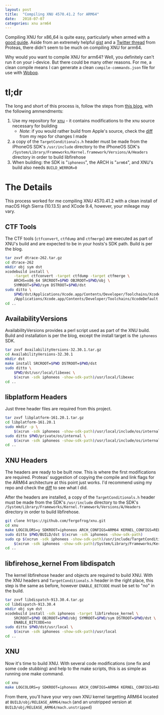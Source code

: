 ```yaml
---
layout: post
title:  "Compiling XNU 4570.41.2 for ARM64"
date:   2018-07-07
categories: xnu arm64
---
```


Compiling XNU for x86_64 is quite easy, particularly when armed with a [good guide](https://kernelshaman.blogspot.com/2018/01/building-xnu-for-macos-high-sierra-1013.html).
Aside from an extremely helpful [gist](https://gist.github.com/Proteas/fe7bbb4c1b35a50de5e44d7c121d9601) and a
[Twitter thread](https://twitter.com/proteaswang/status/914067270397157376?lang=en) from Proteas, there didn't seem to 
be much on compiling XNU for arm64.

Why would you want to compile XNU for arm64? Well, you definitely can't run it on your i-device. But there could be
many other reasons. For me, a clean compile means I can generate a clean `compile-commands.json` file for use with 
[Woboq](https://fergofrog.com/code/cbowser/xnu/).

# tl;dr
The long and short of this process is, follow the steps from [this blog](https://kernelshaman.blogspot.com/2018/01/building-xnu-for-macos-high-sierra-1013.html),
with the following ammendments:
  1. Use my repository for [xnu](https://github.com/fergofrog/xnu) - it contains modifications to the xnu source 
     necessary for building 
     * _Note_: if you would rather build from Apple's source, check the [diff](https://github.com/fergofrog/xnu/commit/3f9807a1601c982580b77859e0aae6a915252c05)
       from my repo for changes I made
  2. a copy of the `TargetConditionals.h` header must be made from the iPhoneOS SDK's `/usr/include` directory to the 
     iPhoneOS SDK's `/System/Library/Frameworks/Kernel.framework/Versions/A/Headers` directory in order to build
     libfirehose
  3. When building: the SDK is "`iphoneos`", the ARCH is "`arm64`", and XNU's build also needs `BUILD_WERROR=0`

# The Details
This process worked for me compiling XNU 4570.41.2 with a clean install of macOS High Sierra (10.13.5) and XCode 9.4, 
however, your mileage may vary.

## CTF Tools
The CTF tools (`ctfconvert`, `ctfdump` and `ctfmerge`) are executed as part of XNU's build and are expected to be in 
your hosts's SDK path. Build is per the blog.

```bash
tar zxvf dtrace-262.tar.gz
cd dtrace-262
mkdir obj sym dst
xcodebuild install \
    -target ctfconvert -target ctfdump -target ctfmerge \
    ARCHS=x86_64 SRCROOT=$PWD OBJROOT=$PWD/obj \
    SYMROOT=$PWD/sym DSTROOT=$PWD/dst
sudo ditto \
    $PWD/dst/Applications/Xcode.app/Contents/Developer/Toolchains/XcodeDefault.xctoolchain \
    /Applications/Xcode.app/Contents/Developer/Toolchains/XcodeDefault.xctoolchain
cd ..
```

## AvailabilityVersions
AvailabilityVersions provides a perl script used as part of the XNU build. Build and installation is per the blog, 
except the install target is the `iphoneos` SDK.

```bash
tar zxvf AvailabilityVersions-32.30.1.tar.gz
cd AvailabilityVersions-32.30.1
mkdir dst
make install SRCROOT=$PWD DSTROOT=$PWD/dst
sudo ditto \
    $PWD/dst/usr/local/libexec \
    $(xcrun -sdk iphoneos -show-sdk-path)/usr/local/libexec
cd ..
```

## libplatform Headers
Just three header files are required from this project. 

```bash
tar zxvf libplatform-161.20.1.tar.gz
cd libplatform-161.20.1
sudo mkdir -p \
    $(xcrun -sdk iphoneos -show-sdk-path)/usr/local/include/os/internal
sudo ditto $PWD/private/os/internal \
    $(xcrun -sdk iphoneos -show-sdk-path)/usr/local/include/os/internal
cd ..
```

## XNU Headers
The headers are ready to be built now. This is where the first modifications are required. Proteas' suggestion of 
copying the compile and link flags for the ARM64 architecture at this point just works. I'd recommend using my repo and
check the [diff](https://github.com/fergofrog/xnu/commit/3f9807a1601c982580b77859e0aae6a915252c05) to see what I did.

After the headers are installed, a copy of the `TargetConditionals.h` header must be made from the SDK's `/usr/include`
directory to the SDK's `/System/Library/Frameworks/Kernel.framework/Versions/A/Headers` directory in order to build
libfirehose.

```bash
git clone https://github.com/fergofrog/xnu.git
cd xnu
make LOGCOLORS=y SDKROOT=iphoneos ARCH_CONFIGS=ARM64 KERNEL_CONFIGS=RELEASE installhdrs
sudo ditto $PWD/BUILD/dst $(xcrun -sdk iphoneos -show-sdk-path)
sudo cp $(xcrun -sdk iphoneos -show-sdk-path)/usr/include/TargetConditionals.h \
    $(xcrun -sdk iphoneos -show-sdk-path)/System/Library/Frameworks/Kernel.framework/Versions/A/Headers/TargetConditionals.h
cd ..
```

## libfirehose_kernel From libdispatch
The kernel libfirehose header and objects are required to build XNU. With the XNU headers and `TargetConditionals.h`
header in the right place, this step is the same as before, however `ENABLE_BITCODE` must be set to "no" in the build.

```bash
tar zxvf libdispatch-913.30.4.tar.gz
cd libdispatch-913.30.4
mkdir obj sym dst
xcodebuild install -sdk iphoneos -target libfirehose_kernel \
    SRCROOT=$PWD OBJROOT=$PWD/obj SYMROOT=$PWD/sym DSTROOT=$PWD/dst \
    ENABLE_BITCODE=no
sudo ditto $PWD/dst/usr/local \
    $(xcrun -sdk iphoneos -show-sdk-path)/usr/local
cd ..
```
## XNU
Now it's time to build XNU. With several code modifications (one fix and some code stubbing) and help to the make 
scripts, this is as simple as running one make command.

```bash
cd xnu
make LOGCOLORS=y SDKROOT=iphoneos ARCH_CONFIGS=ARM64 KERNEL_CONFIGS=RELEASE BUILD_WERROR=0
```

From there, you'll have your very own XNU kernel targetting ARM64 located at `BUILD/obj/RELEASE_ARM64/mach` (and an 
unstripped version at `BUILD/obj/RELEASE_ARM64/mach.unstripped`)

